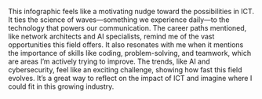 This infographic feels like a motivating nudge toward the possibilities in ICT. It ties the science of waves—something we experience daily—to the technology that powers our communication. The career paths mentioned, like network architects and AI specialists, remind me of the vast opportunities this field offers. It also resonates with me when it mentions the importance of skills like coding, problem-solving, and teamwork, which are areas I’m actively trying to improve. The trends, like AI and cybersecurity, feel like an exciting challenge, showing how fast this field evolves. It’s a great way to reflect on the impact of ICT and imagine where I could fit in this growing industry.
